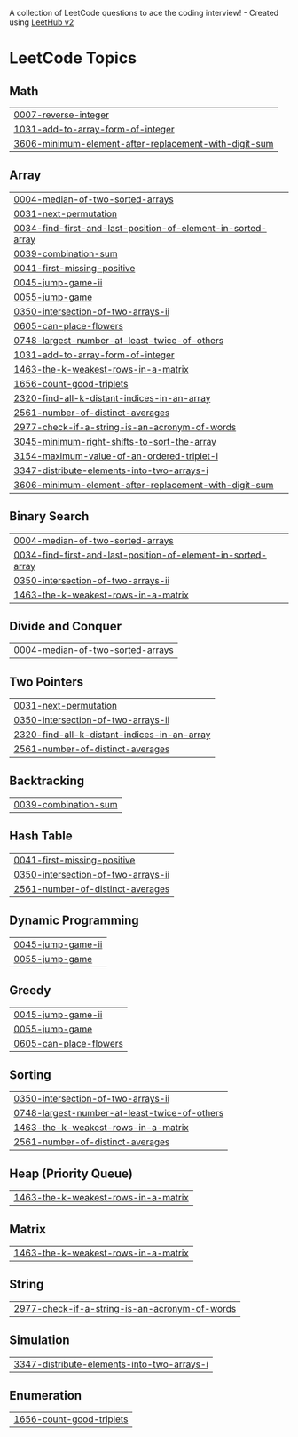 A collection of LeetCode questions to ace the coding interview! - Created using [LeetHub v2](https://github.com/arunbhardwaj/LeetHub-2.0)
<!---LeetCode Topics Start-->
# LeetCode Topics
## Math
|  |
| ------- |
| [0007-reverse-integer](https://github.com/keerthivelp/leetcodeproblems/tree/master/0007-reverse-integer) |
| [1031-add-to-array-form-of-integer](https://github.com/keerthivelp/leetcodeproblems/tree/master/1031-add-to-array-form-of-integer) |
| [3606-minimum-element-after-replacement-with-digit-sum](https://github.com/keerthivelp/leetcodeproblems/tree/master/3606-minimum-element-after-replacement-with-digit-sum) |
## Array
|  |
| ------- |
| [0004-median-of-two-sorted-arrays](https://github.com/keerthivelp/leetcodeproblems/tree/master/0004-median-of-two-sorted-arrays) |
| [0031-next-permutation](https://github.com/keerthivelp/leetcodeproblems/tree/master/0031-next-permutation) |
| [0034-find-first-and-last-position-of-element-in-sorted-array](https://github.com/keerthivelp/leetcodeproblems/tree/master/0034-find-first-and-last-position-of-element-in-sorted-array) |
| [0039-combination-sum](https://github.com/keerthivelp/leetcodeproblems/tree/master/0039-combination-sum) |
| [0041-first-missing-positive](https://github.com/keerthivelp/leetcodeproblems/tree/master/0041-first-missing-positive) |
| [0045-jump-game-ii](https://github.com/keerthivelp/leetcodeproblems/tree/master/0045-jump-game-ii) |
| [0055-jump-game](https://github.com/keerthivelp/leetcodeproblems/tree/master/0055-jump-game) |
| [0350-intersection-of-two-arrays-ii](https://github.com/keerthivelp/leetcodeproblems/tree/master/0350-intersection-of-two-arrays-ii) |
| [0605-can-place-flowers](https://github.com/keerthivelp/leetcodeproblems/tree/master/0605-can-place-flowers) |
| [0748-largest-number-at-least-twice-of-others](https://github.com/keerthivelp/leetcodeproblems/tree/master/0748-largest-number-at-least-twice-of-others) |
| [1031-add-to-array-form-of-integer](https://github.com/keerthivelp/leetcodeproblems/tree/master/1031-add-to-array-form-of-integer) |
| [1463-the-k-weakest-rows-in-a-matrix](https://github.com/keerthivelp/leetcodeproblems/tree/master/1463-the-k-weakest-rows-in-a-matrix) |
| [1656-count-good-triplets](https://github.com/keerthivelp/leetcodeproblems/tree/master/1656-count-good-triplets) |
| [2320-find-all-k-distant-indices-in-an-array](https://github.com/keerthivelp/leetcodeproblems/tree/master/2320-find-all-k-distant-indices-in-an-array) |
| [2561-number-of-distinct-averages](https://github.com/keerthivelp/leetcodeproblems/tree/master/2561-number-of-distinct-averages) |
| [2977-check-if-a-string-is-an-acronym-of-words](https://github.com/keerthivelp/leetcodeproblems/tree/master/2977-check-if-a-string-is-an-acronym-of-words) |
| [3045-minimum-right-shifts-to-sort-the-array](https://github.com/keerthivelp/leetcodeproblems/tree/master/3045-minimum-right-shifts-to-sort-the-array) |
| [3154-maximum-value-of-an-ordered-triplet-i](https://github.com/keerthivelp/leetcodeproblems/tree/master/3154-maximum-value-of-an-ordered-triplet-i) |
| [3347-distribute-elements-into-two-arrays-i](https://github.com/keerthivelp/leetcodeproblems/tree/master/3347-distribute-elements-into-two-arrays-i) |
| [3606-minimum-element-after-replacement-with-digit-sum](https://github.com/keerthivelp/leetcodeproblems/tree/master/3606-minimum-element-after-replacement-with-digit-sum) |
## Binary Search
|  |
| ------- |
| [0004-median-of-two-sorted-arrays](https://github.com/keerthivelp/leetcodeproblems/tree/master/0004-median-of-two-sorted-arrays) |
| [0034-find-first-and-last-position-of-element-in-sorted-array](https://github.com/keerthivelp/leetcodeproblems/tree/master/0034-find-first-and-last-position-of-element-in-sorted-array) |
| [0350-intersection-of-two-arrays-ii](https://github.com/keerthivelp/leetcodeproblems/tree/master/0350-intersection-of-two-arrays-ii) |
| [1463-the-k-weakest-rows-in-a-matrix](https://github.com/keerthivelp/leetcodeproblems/tree/master/1463-the-k-weakest-rows-in-a-matrix) |
## Divide and Conquer
|  |
| ------- |
| [0004-median-of-two-sorted-arrays](https://github.com/keerthivelp/leetcodeproblems/tree/master/0004-median-of-two-sorted-arrays) |
## Two Pointers
|  |
| ------- |
| [0031-next-permutation](https://github.com/keerthivelp/leetcodeproblems/tree/master/0031-next-permutation) |
| [0350-intersection-of-two-arrays-ii](https://github.com/keerthivelp/leetcodeproblems/tree/master/0350-intersection-of-two-arrays-ii) |
| [2320-find-all-k-distant-indices-in-an-array](https://github.com/keerthivelp/leetcodeproblems/tree/master/2320-find-all-k-distant-indices-in-an-array) |
| [2561-number-of-distinct-averages](https://github.com/keerthivelp/leetcodeproblems/tree/master/2561-number-of-distinct-averages) |
## Backtracking
|  |
| ------- |
| [0039-combination-sum](https://github.com/keerthivelp/leetcodeproblems/tree/master/0039-combination-sum) |
## Hash Table
|  |
| ------- |
| [0041-first-missing-positive](https://github.com/keerthivelp/leetcodeproblems/tree/master/0041-first-missing-positive) |
| [0350-intersection-of-two-arrays-ii](https://github.com/keerthivelp/leetcodeproblems/tree/master/0350-intersection-of-two-arrays-ii) |
| [2561-number-of-distinct-averages](https://github.com/keerthivelp/leetcodeproblems/tree/master/2561-number-of-distinct-averages) |
## Dynamic Programming
|  |
| ------- |
| [0045-jump-game-ii](https://github.com/keerthivelp/leetcodeproblems/tree/master/0045-jump-game-ii) |
| [0055-jump-game](https://github.com/keerthivelp/leetcodeproblems/tree/master/0055-jump-game) |
## Greedy
|  |
| ------- |
| [0045-jump-game-ii](https://github.com/keerthivelp/leetcodeproblems/tree/master/0045-jump-game-ii) |
| [0055-jump-game](https://github.com/keerthivelp/leetcodeproblems/tree/master/0055-jump-game) |
| [0605-can-place-flowers](https://github.com/keerthivelp/leetcodeproblems/tree/master/0605-can-place-flowers) |
## Sorting
|  |
| ------- |
| [0350-intersection-of-two-arrays-ii](https://github.com/keerthivelp/leetcodeproblems/tree/master/0350-intersection-of-two-arrays-ii) |
| [0748-largest-number-at-least-twice-of-others](https://github.com/keerthivelp/leetcodeproblems/tree/master/0748-largest-number-at-least-twice-of-others) |
| [1463-the-k-weakest-rows-in-a-matrix](https://github.com/keerthivelp/leetcodeproblems/tree/master/1463-the-k-weakest-rows-in-a-matrix) |
| [2561-number-of-distinct-averages](https://github.com/keerthivelp/leetcodeproblems/tree/master/2561-number-of-distinct-averages) |
## Heap (Priority Queue)
|  |
| ------- |
| [1463-the-k-weakest-rows-in-a-matrix](https://github.com/keerthivelp/leetcodeproblems/tree/master/1463-the-k-weakest-rows-in-a-matrix) |
## Matrix
|  |
| ------- |
| [1463-the-k-weakest-rows-in-a-matrix](https://github.com/keerthivelp/leetcodeproblems/tree/master/1463-the-k-weakest-rows-in-a-matrix) |
## String
|  |
| ------- |
| [2977-check-if-a-string-is-an-acronym-of-words](https://github.com/keerthivelp/leetcodeproblems/tree/master/2977-check-if-a-string-is-an-acronym-of-words) |
## Simulation
|  |
| ------- |
| [3347-distribute-elements-into-two-arrays-i](https://github.com/keerthivelp/leetcodeproblems/tree/master/3347-distribute-elements-into-two-arrays-i) |
## Enumeration
|  |
| ------- |
| [1656-count-good-triplets](https://github.com/keerthivelp/leetcodeproblems/tree/master/1656-count-good-triplets) |
<!---LeetCode Topics End-->